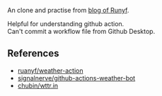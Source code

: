 An clone and practise from [blog of Runyf](https://github.com/ruanyf/weather-action).

Helpful for understanding github action.  
Can't commit a workflow file from Github Desktop.
  
## References

- [ruanyf/weather-action](https://github.com/ruanyf/weather-action)
- [signalnerve/github-actions-weather-bot](https://github.com/signalnerve/github-actions-weather-bot)
- [chubin/wttr.in](https://github.com/chubin/wttr.in)

